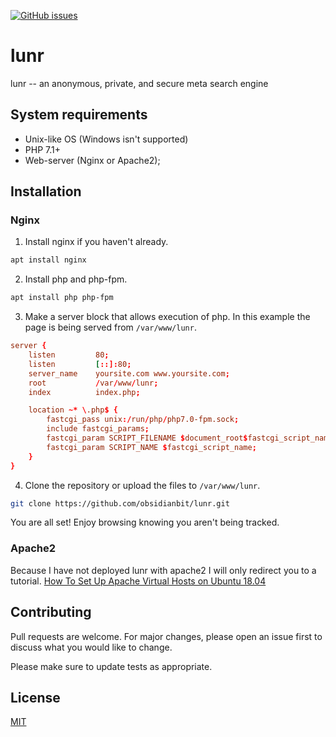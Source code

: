 [![GitHub issues](https://img.shields.io/github/issues/obsidianbit/lunr)](https://github.com/obsidianbit/lunr/issues)

# lunr

lunr -- an anonymous, private, and secure meta search engine

## System requirements

- Unix-like OS (Windows isn't supported)
- PHP 7.1+
- Web-server (Nginx or Apache2);

## Installation

### Nginx

1. Install nginx if you haven't already.

```bash
apt install nginx
```

2. Install php and php-fpm.

```bash
apt install php php-fpm
```

3. Make a server block that allows execution of php. In this example the page is being served from `/var/www/lunr`.

```conf
server {
    listen         80;
    listen         [::]:80;
    server_name    yoursite.com www.yoursite.com;
    root           /var/www/lunr;
    index          index.php;

    location ~* \.php$ {
        fastcgi_pass unix:/run/php/php7.0-fpm.sock;
        include fastcgi_params;
        fastcgi_param SCRIPT_FILENAME $document_root$fastcgi_script_name;
        fastcgi_param SCRIPT_NAME $fastcgi_script_name;
    }
}
```

4. Clone the repository or upload the files to `/var/www/lunr`.

```bash
git clone https://github.com/obsidianbit/lunr.git
```

You are all set! Enjoy browsing knowing you aren't being tracked.

### Apache2

Because I have not deployed lunr with apache2 I will only redirect you to a tutorial.
[How To Set Up Apache Virtual Hosts on Ubuntu 18.04](https://www.digitalocean.com/community/tutorials/how-to-set-up-apache-virtual-hosts-on-ubuntu-18-04)

## Contributing
Pull requests are welcome. For major changes, please open an issue first to discuss what you would like to change.

Please make sure to update tests as appropriate.

## License
[MIT](https://choosealicense.com/licenses/mit/)
